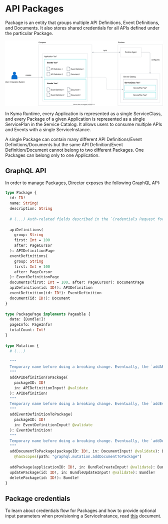# API Packages


Package is an entity that groups multiple API Definitions, Event Definitions, and Documents. It also stores shared credentials for all APIs defined under the particular Package.

![API Packages Diagram](./assets/packages-api.svg)

In Kyma Runtime, every Application is represented as a single ServiceClass, and every Package of a given Application is represented as a single ServicePlan in the Service Catalog. It allows users to consume multiple APIs and Events with a single ServiceInstance.


A single Package can contain many different API Definitions/Event Definitions/Documents but the same API Definition/Event Definition/Document cannot belong to two different Packages. One Packages can belong only to one Application.


## GraphQL API

In order to manage Packages, Director exposes the following GraphQL API:

```graphql
type Package {
  id: ID!
  name: String!
  description: String

  # (...) Auth-related fields described in the `Credentials Request for Packages` document

  apiDefinitions(
    group: String
    first: Int = 100
    after: PageCursor
  ): APIDefinitionPage
  eventDefinitions(
    group: String
    first: Int = 100
    after: PageCursor
  ): EventDefinitionPage
  documents(first: Int = 100, after: PageCursor): DocumentPage
  apiDefinition(id: ID!): APIDefinition
  eventDefinition(id: ID!): EventDefinition
  document(id: ID!): Document
}

type PackagePage implements Pageable {
  data: [Bundle!]!
  pageInfo: PageInfo!
  totalCount: Int!
}

type Mutation {
  # (...)

  """
  Temporary name before doing a breaking change. Eventually, the `addAPIDefinition` mutation will be changed and there will be just one mutation: `addAPIDefinitionToPackage`.
  """
  addAPIDefinitionToPackage(
    packageID: ID!
    in: APIDefinitionInput! @validate
  ): APIDefinition!
  """
  Temporary name before doing a breaking change. Eventually, the `addEventDefinition` mutation will be changed and there will be just one mutation: `addEventDefinitionToPackage`.
  """
  addEventDefinitionToPackage(
    packageID: ID!
    in: EventDefinitionInput! @validate
  ): EventDefinition!
  """
  Temporary name before doing a breaking change. Eventually, the `addDocument` mutation will be changed and there will be just one mutation: `addDocumentToPackage`.
  """
  addDocumentToPackage(packageID: ID!, in: DocumentInput! @validate): Document!
    @hasScopes(path: "graphql.mutation.addDocumentToPackage")

  addPackage(applicationID: ID!, in: BundleCreateInput! @validate): Bundle!
  updatePackage(id: ID!, in: BundleUpdateInput! @validate): Bundle!
  deletePackage(id: ID!): Bundle!
}
```

## Package credentials

To learn about credentials flow for Packages and how to provide optional input parameters when provisioning a ServiceInstance, read [this](./03-packages-credential-requests.md) document.
